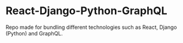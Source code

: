 # React-Django-Python-GraphQL
Repo made for bundling different technologies such as React, Django (Python) and GraphQL.
